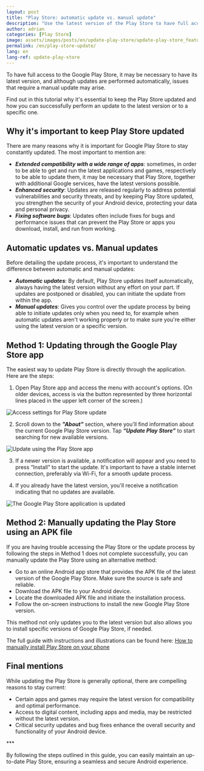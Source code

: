 ```yaml
---
layout: post
title: "Play Store: automatic update vs. manual update"
description: "Use the latest version of the Play Store to have full access to existing content. Learn two ways to update: automatic and manual."
author: adrian
categories: [Play Store]
image: assets/images/posts/en/update-play-store/update-play-store_featured.png
permalink: /en/play-store-update/
lang: en
lang-ref: update-play-store
---
```


To have full access to the Google Play Store, it may be necessary to have its latest version, and although updates are performed automatically, issues that require a manual update may arise.

Find out in this tutorial why it's essential to keep the Play Store updated and how you can successfully perform an update to the latest version or to a specific one.

## Why it's important to keep Play Store updated

There are many reasons why it is important for Google Play Store to stay constantly updated. The most important to mention are:
- ***Extended compatibility with a wide range of apps***: sometimes, in order to be able to get and run the latest applications and games, respectively to be able to update them, it may be necessary that Play Store, together with additional Google services, have the latest versions possible.
- ***Enhanced security***: Updates are released regularly to address potential vulnerabilities and security threats, and by keeping Play Store updated, you strengthen the security of your Android device, protecting your data and personal privacy.
- ***Fixing software bugs***: Updates often include fixes for bugs and performance issues that can prevent the Play Store or apps you download, install, and run from working.

## Automatic updates vs. Manual updates

Before detailing the update process, it's important to understand the difference between automatic and manual updates:
- ***Automatic updates***: By default, Play Store updates itself automatically, always having the latest version without any effort on your part. If updates are postponed or disabled, you can initiate the update from within the app.
- ***Manual updates***: Gives you control over the update process by being able to initiate updates only when you need to, for example when automatic updates aren't working properly or to make sure you're either using the latest version or a specific version.

## Method 1: Updating through the Google Play Store app

The easiest way to update Play Store is directly through the application. Here are the steps:

1. Open Play Store app and access the menu with account's options. (On older devices, access is via the button represented by three horizontal lines placed in the upper left corner of the screen.)
<img alt="Access settings for Play Store update" title="Access settings for Play Store update" loading="lazy" class="article-image medium-width-img" src="{{site.baseurl}}/assets/images/posts/{{page.lang}}/update-play-store/access-update-settings-play-store.jpg">

2. Scroll down to the ***"About"*** section, where you'll find information about the current Google Play Store version. Tap ***“Update Play Store”*** to start searching for new available versions.
<img alt="Update using the Play Store app" title="Update using the Play Store app" loading="lazy" class="article-image medium-width-img" src="{{site.baseurl}}/assets/images/posts/{{page.lang}}/update-play-store/update-play-store.jpg">

3. If a newer version is available, a notification will appear and you need to press “Install” to start the update. It's important to have a stable internet connection, preferably via Wi-Fi, for a smooth update process.

4. If you already have the latest version, you'll receive a notification indicating that no updates are available.
<img alt="The Google Play Store application is updated" title="The Google Play Store application is updated" loading="lazy" class="article-image medium-width-img" src="{{site.baseurl}}/assets/images/posts/{{page.lang}}/update-play-store/play-store-app-is-updated.jpg">

## Method 2: Manually updating the Play Store using an APK file

If you are having trouble accessing the Play Store or the update process by following the steps in Method 1 does not complete successfully, you can manually update the Play Store using an alternative method:
- Go to an online Android app store that provides the APK file of the latest version of the Google Play Store. Make sure the source is safe and reliable.
- Download the APK file to your Android device.
- Locate the downloaded APK file and initiate the installation process.
- Follow the on-screen instructions to install the new Google Play Store version.

This method not only updates you to the latest version but also allows you to install specific versions of Google Play Store, if needed.

The full guide with instructions and illustrations can be found here: [How to manually install Play Store on your phone](https://playgist.com/en/download-and-install-play-store/)

## Final mentions

While updating the Play Store is generally optional, there are compelling reasons to stay current:
- Certain apps and games may require the latest version for compatibility and optimal performance.
- Access to digital content, including apps and media, may be restricted without the latest version.
- Critical security updates and bug fixes enhance the overall security and functionality of your Android device.

<div class="post-bottom-stars">***</div>

By following the steps outlined in this guide, you can easily maintain an up-to-date Play Store, ensuring a seamless and secure Android experience.